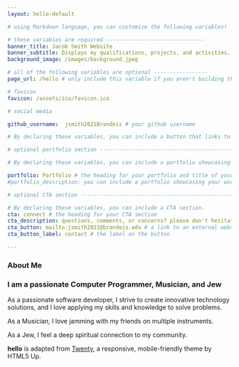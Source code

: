 ```yaml
---
layout: hello-default

# using Markdown language, you can customize the following variables!

# these variables are required -------------------------------
banner_title: Jacob Smith Website
banner_subtitle: Displays my qualifications, projects, and activities.
background_image: /images/background.jpeg

# all of the following variables are optional -----------------
page_url: /hello # only include this variable if you aren't building the page to your primary domain 

# favicon
favicon: /assets/ico/favicon.ico

# social media

github_username:  jsmith2021Brandeis # your github username

# By declaring these variables, you can include a button that links to an external website or to media.

# optional portfolio section ------------------------------------------

# By declaring these variables, you can include a portfolio showcasing your work and organize your portfolio's items into a custom layout, all without adding any CSS. In addition, you must 1) create an HTML file in the_includes folder for each project with the text you'd like to display, and 2) create a YAML file in the _data folder describing the order in which each project should be shown and categorized. See `/includes/example.html` and `/_data/work.yml` for examples.

portfolio: Portfolio # the heading for your portfolio and title of your YAML file
#portfolio_description: you can include a portfolio showcasing your work and organize your portfolio's items into a custom layout, all without adding any CSS. # a description to be desplayed below the heading and above the content

# optional CTA section --------------------------------------------------

# By declaring these variables, you can include a CTA section.
cta: connect # the heading for your CTA section
cta_description: questions, comments, or concerns? please don't hesitate to reach out. # a description to be desplayed below the heading and above the content
cta_button: mailto:jsmith2021@brandeis.edu # a link to an external website or to media
cta_button_label: contact # the label on the button

---
```

[//]: # "write a bit about yourself here"
### About Me  

### I am a passionate Computer Programmer, Musician, and Jew

As a passionate software developer, I strive to create innovative technology solutions, and I love applying my skills and knowledge to solve problems.

As a Musician, I love jamming with my friends on multiple instruments. 

As a Jew, I feel a deep spiritual connection to my community.


**hello** is adapted from [Twenty](https://html5up.net/twenty), a responsive, mobile-friendly theme by HTML5 Up.
